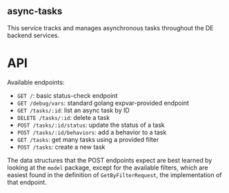 async-tasks
-----------

This service tracks and manages asynchronous tasks throughout the DE backend services.

API
===

Available endpoints:

 - `GET /`: basic status-check endpoint
 - `GET /debug/vars`: standard golang expvar-provided endpoint
 - `GET /tasks/:id`: list an async task by ID
 - `DELETE /tasks/:id`: delete a task
 - `POST /tasks/:id/status`: update the status of a task
 - `POST /tasks/:id/behaviors`: add a behavior to a task
 - `GET /tasks`: get many tasks using a provided filter
 - `POST /tasks`: create a new task

The data structures that the POST endpoints expect are best learned by looking at the `model` package, except for the available filters, which are easiest found in the definition of `GetByFilterRequest`, the implementation of that endpoint.
